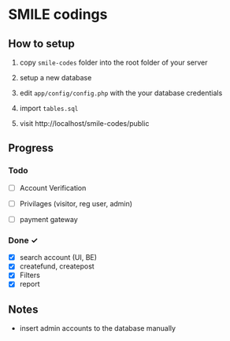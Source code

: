# SMILE codings
 
## How to setup

1. copy `smile-codes` folder into the root folder of your server

2. setup a new database

3. edit `app/config/config.php` with the your database credentials

4. import `tables.sql`

5. visit http://localhost/smile-codes/public

## Progress

### Todo

- [ ] Account Verification
- [ ] Privilages (visitor, reg user, admin)
- [ ] payment gateway


### Done ✓

- [x] search account (UI, BE)
- [x] createfund, createpost
- [x] Filters
- [x] report

## Notes

- insert admin accounts to the database manually 
